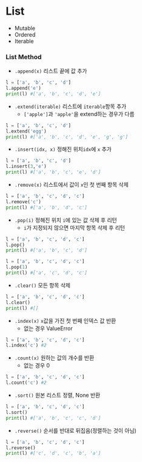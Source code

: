 # List

- Mutable
- Ordered
- Iterable





### List Method

- `.append(x)` 리스트 끝에 값 추가

```python
l = ['a', 'b', 'c', 'd']
l.append('e')
print(l) #['a', 'b', 'c', 'd', 'e']
```

- `.extend(iterable)` 리스트에 `iterable`항목 추가
  - `['apple']`과 `'apple'`을 extend하는 경우가 다름

```python
l = ['a', 'b', 'c', 'd']
l.extend('egg')
print(l) #['a', 'b', 'c', 'd', 'e', 'g', 'g']
```

- `.insert(idx, x)` 정해진 위치`idx`에 `x` 추가

```python
l = ['a', 'b', 'c', 'd']
l.insert(3,'e')
print(l) #['a', 'b', 'c', 'e', 'd']
```

- `.remove(x)` 리스트에서 값이 `x`인 첫 번째 항목 삭제

```python
l = ['a', 'b', 'c', 'd', 'c']
l.remove('c')
print(l) #['a', 'b', 'd', 'c']
```

- `.pop(i)` 정해진 위치 `i`에 있는 값 삭제 후 리턴
  - `i`가 지정되지 않으면 마지막 항목 삭제 후 리턴

```python
l = ['a', 'b', 'c', 'd', 'c']
l.pop()
print(l) #['a', 'b', 'c', 'd']

l = ['a', 'b', 'c', 'd', 'c']
l.pop(1)
print(l) #['a', 'c', 'd', 'c']
```

- `.clear()` 모든 항목 삭제

```python
l = ['a', 'b', 'c', 'd', 'c']
l.clear()
print(l) #[]
```

- `.index(x)` `x`값을 가진 첫 번째 인덱스 값 반환
  - 없는 경우 ValueError

```python
l = ['a', 'b', 'c', 'd', 'c']
l.index('c') #2
```

- `.count(x)` 원하는 값의 개수를 반환
  - 없는 경우 0

```python
l = ['a', 'b', 'c', 'd', 'c']
l.count('c') #2
```

- `.sort()` 원본 리스트 정렬, None 반환

```python
l = ['a', 'b', 'c', 'd', 'c']
l.sort()
print(l) #['a', 'b', 'c', 'c', 'd']
```

- `.reverse()` 순서를 반대로 뒤집음(정렬하는 것이 아님)

```python
l = ['a', 'b', 'c', 'd', 'c']
l.reverse()
print(l) #['c', 'd', 'c', 'b', 'a']
```













